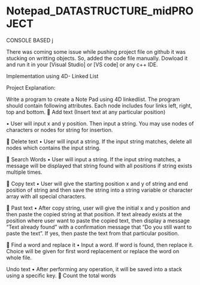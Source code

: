 # Notepad_DATASTRUCTURE_midPROJECT

CONSOLE BASED j

There was coming some issue while pushing project file on github it was stucking on writting objects. So, added the code file manually.
Dowload it and run it in your [Visual Studio] or [VS code] or any c++ IDE.

Implementation using 4D- Linked List

Project Explanation:

Write a program to create a Note Pad using 4D linkedlist. The program should contain
following attributes. Each node includes four links left, right, top and bottom.
 Add text (Insert text at any particular position)

• User will input x and y position. Then input a string. You may use nodes of
characters or nodes for string for insertion.

 Delete text
• User will input a string. If the input string matches, delete all nodes which contains
the input string.

 Search Words
• User will input a string. If the input string matches, a message will be displayed
that string found with all positions if string exists multiple times.

 Copy text
• User will give the starting position x and y of string and end position of string and
then save the string into a string variable or character array with all special
characters.

 Past text
• After copy string, user will give the initial x and y position and then paste the
copied string at that position. If text already exists at the position where user want
to paste the copied text, then display a message “Text already found” with a
confirmation message that “Do you still want to paste the text”. If yes, then paste
the text from that particular position.

 Find a word and replace it
• Input a word. If word is found, then replace it. Choice will be given for first word
replacement or replace the word on whole file.

Undo text
• After performing any operation, it will be saved into a stack using a specific key.
 Count the total words
